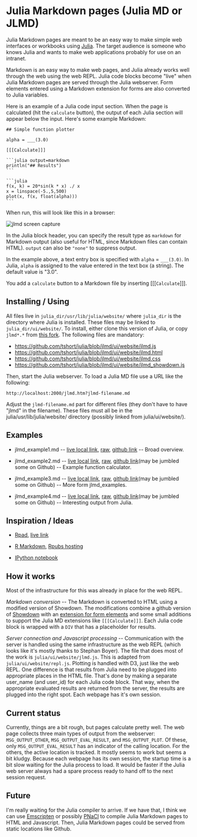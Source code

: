 
# Julia Markdown pages (Julia MD or JLMD)

Julia Markdown pages are meant to be an easy way to make simple web
interfaces or workbooks using [Julia](http://www.julialang.org).
The target audience is someone who knows Julia and wants to make web
applications probably for use on an intranet.

Markdown is an easy way to make web pages, and Julia already works
well through the web using the web REPL. Julia code blocks become
"live" when Julia Markdown pages are served through the Julia
webserver. Form elements entered using a Markdown extension for forms
are also converted to Julia variables.

Here is an example of a Julia code input section. When the page is
calculated (hit the `calculate` button), the output of each Julia
section will appear below the input. Here's some example Markdown:

    ## Simple function plotter
    
    alpha = ___(3.0) 
    
    [[[Calculate]]]
    
    ```julia output=markdown 
    println("## Results")
    ```
    
    ```julia
    f(x, k) = 20*sin(k * x) ./ x
    x = linspace(-5.,5,500)
    plot(x, f(x, float(alpha)))
    ```

When run, this will look like this in a browser:

![jlmd screen capture](https://raw.github.com/tshort/julia/jlmd/ui/website/jlmd_screenshot.png)

In the Julia block header, you can specify the result type as
`markdown` for Markdown output (also useful for HTML, since Markdown
files can contain HTML). `output` can also be `"none"` to suppress
output. 

In the example above, a text entry box is specified with `alpha` =
`___(3.0)`. In Julia, `alpha` is assigned to the value entered in the
text box (a string). The default value is "3.0".

You add a `calculate` button to a Markdown file by inserting
[[[`Calculate`]]].


## Installing / Using

All files live in `julia_dir/usr/lib/julia/website/` where `julia_dir`
is the directory where Julia is installed. These files may be linked
to `julia_dir/ui/website/`. To install, either clone this version of
Julia, or copy `jlmd*.*` from
[this fork](https://github.com/tshort/julia/tree/jlmd/ui/website/).
The following files are mandatory:

* https://github.com/tshort/julia/blob/jlmd/ui/website/jlmd.js
* https://github.com/tshort/julia/blob/jlmd/ui/website/jlmd.html
* https://github.com/tshort/julia/blob/jlmd/ui/website/jlmd.css
* https://github.com/tshort/julia/blob/jlmd/ui/website/jlmd_showdown.js

Then, start the Julia webserver. To load a Julia MD file use a URL
like the following:

    http://localhost:2000/jlmd.htm?jlmd-filename.md

Adjust the `jlmd-filename.md` part for different files (they don't
have to have "jlmd" in the filename). These files must all be in the
julia/usr/lib/julia/website/ directory (possibly linked from
julia/ui/website/).


## Examples

* jlmd_example1.md --
  [live local link](http://localhost:2000/jlmd.htm?jlmd_example1.md), [raw](https://raw.github.com/tshort/julia/jlmd/ui/website/jlmd_example1.md),
  [github link](https://github.com/tshort/julia/blob/jlmd/ui/website/jlmd_example1.md)
  -- Broad overview.

* jlmd_example2.md --
  [live local link](http://localhost:2000/jlmd.htm?jlmd_example2.md), [raw](https://raw.github.com/tshort/julia/jlmd/ui/website/jlmd_example2.md),
  [github link](https://github.com/tshort/julia/blob/jlmd/ui/website/jlmd_example2.md)(may
  be jumbled some on Github) -- Example function calculator. 

* jlmd_example3.md --
  [live local link](http://localhost:2000/jlmd.htm?jlmd_example3.md), [raw](https://raw.github.com/tshort/julia/jlmd/ui/website/jlmd_example3.md),
  [github link](https://github.com/tshort/julia/blob/jlmd/ui/website/jlmd_example3.md)(may
  be jumbled some on Github) -- More form jlmd_examples. 

* jlmd_example4.md --
  [live local link](http://localhost:2000/jlmd.htm?jlmd_example4.md), [raw](https://raw.github.com/tshort/julia/jlmd/ui/website/jlmd_example4.md),
  [github link](https://github.com/tshort/julia/blob/jlmd/ui/website/jlmd_example4.md)(may
  be jumbled some on Github) -- Interesting output from Julia.


## Inspiration / Ideas

* [Rpad](http://cran.r-project.org/web/packages/Rpad/index.html), [live link](http://144.58.243.47/Rpad/)

* [R Markdown](http://rstudio.org/docs/authoring/using_markdown),
  [Rpubs hosting](http://rpubs.com/)

* [IPython notebook](http://ipython.org/ipython-doc/dev/interactive/htmlnotebook.html)


## How it works

Most of the infrastructure for this was already in place for the web
REPL. 

*Markdown conversion* -- The Markdown is converted to HTML using a
modified version of Showdown. The modifications combine a github
version of [Showdown](https://github.com/coreyti/showdown/) with an
[extension for form elements](https://github.com/brikis98/wmd) and
some small additions to support the Julia MD extensions like
`[[[Calculate]]]`. Each Julia code block is wrapped with a `DIV` that
has a placeholder for results. 

*Server connection and Javascript processing* -- Communication with
the server is handled using the same infrastructure as the web REPL
(which looks like it's mostly thanks to Stephan Boyer). The file that
does most of the work is `julia/ui/website/jlmd.js`. This is adapted
from `julia/ui/website/repl.js`. Plotting is handled with D3, just
like the web REPL. One difference is that results from Julia need to
be plugged into appropriate places in the HTML file. That's done by
making a separate user\_name (and user\_id) for each Julia code block.
That way, when the appropriate evaluated results are returned from the
server, the results are plugged into the right spot. Each webpage has
it's own session. 

## Current status

Currently, things are a bit rough, but pages calculate pretty well.
The web page collects three main types of output from the webserver:
`MSG_OUTPUT_OTHER`, `MSG_OUTPUT_EVAL_RESULT`, and `MSG_OUTPUT_PLOT`.
Of these, only `MSG_OUTPUT_EVAL_RESULT` has an indicator of the
calling location. For the others, the active location is tracked. It
mostly seems to work but seems a bit kludgy. Because each webpage has
its own session, the startup time is a bit slow waiting for the Julia
process to load. It would be faster if the Julia web server always had
a spare process ready to hand off to the next session request.

## Future

I'm really waiting for the Julia compiler to arrive. If we have that, I
think we can use
[Emscripten](https://github.com/kripken/emscripten/wiki) or possibly
[PNaCl](http://www.chromium.org/nativeclient/pnacl/building-and-testing-portable-native-client)
to compile Julia Markdown pages to HTML and Javascript. Then, Julia
Markdown pages could be served from static locations like Github. 


